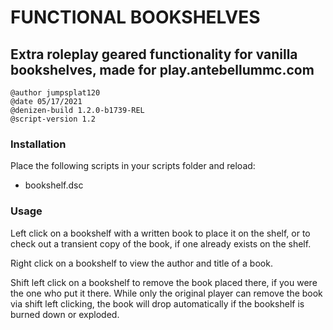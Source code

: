 # FUNCTIONAL BOOKSHELVES
## Extra roleplay geared functionality for vanilla bookshelves, made for play.antebellummc.com

```
@author jumpsplat120
@date 05/17/2021
@denizen-build 1.2.0-b1739-REL
@script-version 1.2
```

### Installation
Place the following scripts in your scripts folder and reload:
   * bookshelf.dsc

### Usage
Left click on a bookshelf with a written book to place it on the shelf, or to check out a transient copy of the book, if one already exists on the shelf.

Right click on a bookshelf to view the author and title of a book.

Shift left click on a bookshelf to remove the book placed there, if you were the one who put it there. While only the original player can remove the book via shift left clicking, the book will drop automatically if the bookshelf is burned down or exploded.
